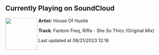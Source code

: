## Currently Playing on SoundCloud

[<img align="left" width="100" src="https://i1.sndcdn.com/artworks-wkIplyP5CzWYYKcg-PuCSBQ-t500x500.jpg">](https://soundcloud.com/houseofhustle/fantom-freq-riffa-she-so-3)

**Artist**: House Of Hustle 

**Track**: Fantom Freq, Riffa - She So Thicc (Original Mix)

Last updated at 08/21/2023 12:16
